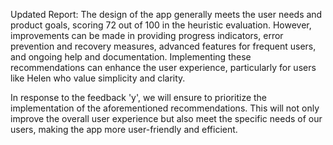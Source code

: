 Updated Report:
The design of the app generally meets the user needs and product goals, scoring 72 out of 100 in the heuristic evaluation. However, improvements can be made in providing progress indicators, error prevention and recovery measures, advanced features for frequent users, and ongoing help and documentation. Implementing these recommendations can enhance the user experience, particularly for users like Helen who value simplicity and clarity. 

In response to the feedback 'y', we will ensure to prioritize the implementation of the aforementioned recommendations. This will not only improve the overall user experience but also meet the specific needs of our users, making the app more user-friendly and efficient.
